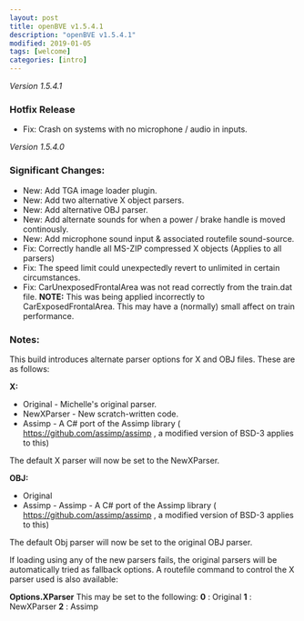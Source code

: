 ```yaml
---
layout: post
title: openBVE v1.5.4.1
description: "openBVE v1.5.4.1"
modified: 2019-01-05
tags: [welcome]
categories: [intro]
---
```


*Version 1.5.4.1*
### Hotfix Release
* Fix: Crash on systems with no microphone / audio in inputs.

*Version 1.5.4.0*

### Significant Changes:
* New: Add TGA image loader plugin.
* New: Add two alternative X object parsers.
* New: Add alternative OBJ parser.
* New: Add alternate sounds for when a power / brake handle is moved continously.
* New: Add microphone sound input & associated routefile sound-source.
* Fix: Correctly handle all MS-ZIP compressed X objects (Applies to all parsers)
* Fix: The speed limit could unexpectedly revert to unlimited in certain circumstances.
* Fix: CarUnexposedFrontalArea was not read correctly from the train.dat file. **NOTE:** This was being applied incorrectly to CarExposedFrontalArea. This may have a (normally) small affect on train performance.

### Notes:
This build introduces alternate parser options for X and OBJ files.
These are as follows:

**X:**
* Original - Michelle's original parser.
* NewXParser - New scratch-written code.
* Assimp - A C# port of the Assimp library ( https://github.com/assimp/assimp , a modified version of BSD-3 applies to this)

The default X parser will now be set to the NewXParser.

**OBJ:**
* Original
* Assimp - Assimp - A C# port of the Assimp library ( https://github.com/assimp/assimp , a modified version of BSD-3 applies to this)

The default Obj parser will now be set to the original OBJ parser.

If loading using any of the new parsers fails, the original parsers will be automatically tried as fallback options.
A routefile command to control the X parser used is also available:

**Options.XParser**
This may be set to the following: **0** : Original **1** : NewXParser **2** : Assimp